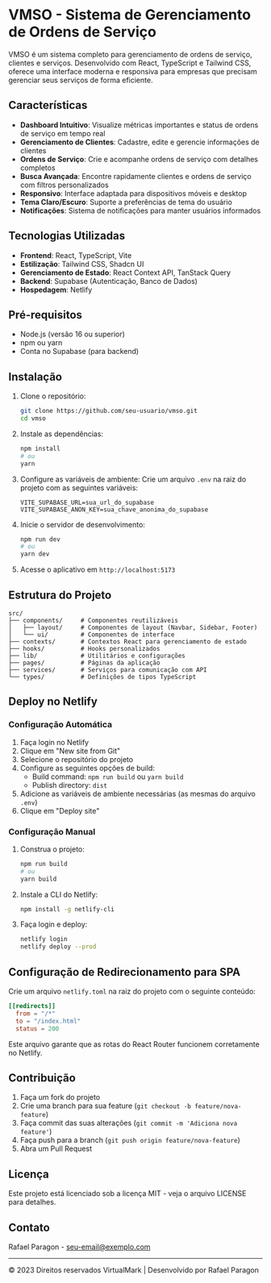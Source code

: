 # VMSO - Sistema de Gerenciamento de Ordens de Serviço

VMSO é um sistema completo para gerenciamento de ordens de serviço, clientes e serviços. Desenvolvido com React, TypeScript e Tailwind CSS, oferece uma interface moderna e responsiva para empresas que precisam gerenciar seus serviços de forma eficiente.

## Características

- **Dashboard Intuitivo**: Visualize métricas importantes e status de ordens de serviço em tempo real
- **Gerenciamento de Clientes**: Cadastre, edite e gerencie informações de clientes
- **Ordens de Serviço**: Crie e acompanhe ordens de serviço com detalhes completos
- **Busca Avançada**: Encontre rapidamente clientes e ordens de serviço com filtros personalizados
- **Responsivo**: Interface adaptada para dispositivos móveis e desktop
- **Tema Claro/Escuro**: Suporte a preferências de tema do usuário
- **Notificações**: Sistema de notificações para manter usuários informados

## Tecnologias Utilizadas

- **Frontend**: React, TypeScript, Vite
- **Estilização**: Tailwind CSS, Shadcn UI
- **Gerenciamento de Estado**: React Context API, TanStack Query
- **Backend**: Supabase (Autenticação, Banco de Dados)
- **Hospedagem**: Netlify

## Pré-requisitos

- Node.js (versão 16 ou superior)
- npm ou yarn
- Conta no Supabase (para backend)

## Instalação

1. Clone o repositório:
   ```bash
   git clone https://github.com/seu-usuario/vmso.git
   cd vmso
   ```

2. Instale as dependências:
   ```bash
   npm install
   # ou
   yarn
   ```

3. Configure as variáveis de ambiente:
   Crie um arquivo `.env` na raiz do projeto com as seguintes variáveis:
   ```
   VITE_SUPABASE_URL=sua_url_do_supabase
   VITE_SUPABASE_ANON_KEY=sua_chave_anonima_do_supabase
   ```

4. Inicie o servidor de desenvolvimento:
   ```bash
   npm run dev
   # ou
   yarn dev
   ```

5. Acesse o aplicativo em `http://localhost:5173`

## Estrutura do Projeto

```
src/
├── components/     # Componentes reutilizáveis
│   ├── layout/     # Componentes de layout (Navbar, Sidebar, Footer)
│   └── ui/         # Componentes de interface
├── contexts/       # Contextos React para gerenciamento de estado
├── hooks/          # Hooks personalizados
├── lib/            # Utilitários e configurações
├── pages/          # Páginas da aplicação
├── services/       # Serviços para comunicação com API
└── types/          # Definições de tipos TypeScript
```

## Deploy no Netlify

### Configuração Automática

1. Faça login no Netlify
2. Clique em "New site from Git"
3. Selecione o repositório do projeto
4. Configure as seguintes opções de build:
   - Build command: `npm run build` ou `yarn build`
   - Publish directory: `dist`
5. Adicione as variáveis de ambiente necessárias (as mesmas do arquivo `.env`)
6. Clique em "Deploy site"

### Configuração Manual

1. Construa o projeto:
   ```bash
   npm run build
   # ou
   yarn build
   ```

2. Instale a CLI do Netlify:
   ```bash
   npm install -g netlify-cli
   ```

3. Faça login e deploy:
   ```bash
   netlify login
   netlify deploy --prod
   ```

## Configuração de Redirecionamento para SPA

Crie um arquivo `netlify.toml` na raiz do projeto com o seguinte conteúdo:

```toml
[[redirects]]
  from = "/*"
  to = "/index.html"
  status = 200
```

Este arquivo garante que as rotas do React Router funcionem corretamente no Netlify.

## Contribuição

1. Faça um fork do projeto
2. Crie uma branch para sua feature (`git checkout -b feature/nova-feature`)
3. Faça commit das suas alterações (`git commit -m 'Adiciona nova feature'`)
4. Faça push para a branch (`git push origin feature/nova-feature`)
5. Abra um Pull Request

## Licença

Este projeto está licenciado sob a licença MIT - veja o arquivo LICENSE para detalhes.

## Contato

Rafael Paragon - [seu-email@exemplo.com](mailto:seu-email@exemplo.com)

---

© 2023 Direitos reservados VirtualMark | Desenvolvido por Rafael Paragon
